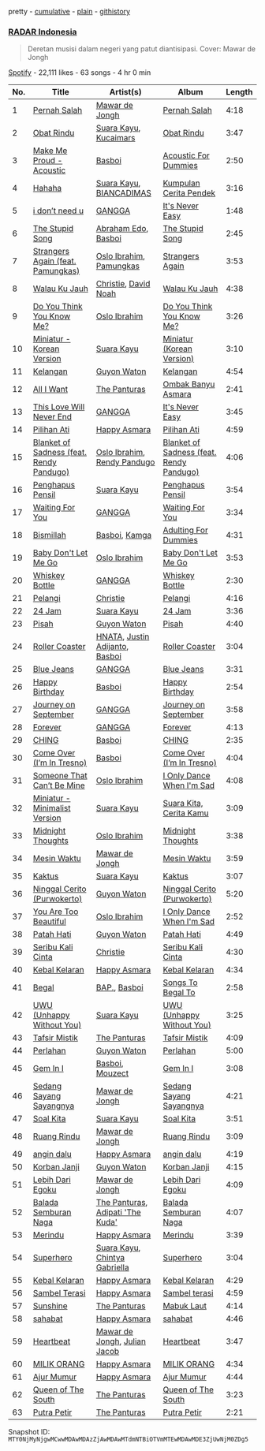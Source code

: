 pretty - [cumulative](/playlists/cumulative/37i9dQZF1DWYxUz0Ouugmb.md) - [plain](/playlists/plain/37i9dQZF1DWYxUz0Ouugmb) - [githistory](https://github.githistory.xyz/mackorone/spotify-playlist-archive/blob/main/playlists/plain/37i9dQZF1DWYxUz0Ouugmb)

### [RADAR Indonesia](https://open.spotify.com/playlist/37i9dQZF1DWYxUz0Ouugmb)

> Deretan musisi dalam negeri yang patut diantisipasi\. Cover: Mawar de Jongh

[Spotify](https://open.spotify.com/user/spotify) - 22,111 likes - 63 songs - 4 hr 0 min

| No. | Title | Artist(s) | Album | Length |
|---|---|---|---|---|
| 1 | [Pernah Salah](https://open.spotify.com/track/1DLIKbsOcsNAoRLlGq6nJM) | [Mawar de Jongh](https://open.spotify.com/artist/6RoZip1Hn7ahR6MjzBKKLK) | [Pernah Salah](https://open.spotify.com/album/3I2QEgfVkBOKLLJAqaegoB) | 4:18 |
| 2 | [Obat Rindu](https://open.spotify.com/track/688SOzohXB8IEWPLlMoHsR) | [Suara Kayu](https://open.spotify.com/artist/327ipGIr9bD3MkLb2eucqC), [Kucaimars](https://open.spotify.com/artist/2qf0FNIDmfNQ3bTi9Gyj90) | [Obat Rindu](https://open.spotify.com/album/61QED0aYIkhiHdt0GC7GK4) | 3:47 |
| 3 | [Make Me Proud \- Acoustic](https://open.spotify.com/track/6Hf6eneXT5MOXoH8zAuZWy) | [Basboi](https://open.spotify.com/artist/0mmlthXmJKSeIhvmXso3z9) | [Acoustic For Dummies](https://open.spotify.com/album/1NUGRzeyEWKvw08uYjdp3q) | 2:50 |
| 4 | [Hahaha](https://open.spotify.com/track/6TeXaBY0c9lIG5x9Qs2s3H) | [Suara Kayu](https://open.spotify.com/artist/327ipGIr9bD3MkLb2eucqC), [BIANCADIMAS](https://open.spotify.com/artist/2p3vbgeu0Y7v7EVJ41Hu9M) | [Kumpulan Cerita Pendek](https://open.spotify.com/album/1YtbLVcymkCfIM5BzocDge) | 3:16 |
| 5 | [i don’t need u](https://open.spotify.com/track/3nrNlNub0uPSexmYXrbhHh) | [GANGGA](https://open.spotify.com/artist/4nd1IvFkUoQinjvYdUmOBI) | [It's Never Easy](https://open.spotify.com/album/6GC6ht6osWTttTsnFXNc8L) | 1:48 |
| 6 | [The Stupid Song](https://open.spotify.com/track/4lfLg684A5uRL9gfNxQ1xx) | [Abraham Edo](https://open.spotify.com/artist/62iByAWLMcsNrR9aGr9gwB), [Basboi](https://open.spotify.com/artist/0mmlthXmJKSeIhvmXso3z9) | [The Stupid Song](https://open.spotify.com/album/5vqqd9xADRv7Sq5ewjv5nx) | 2:45 |
| 7 | [Strangers Again \(feat\. Pamungkas\)](https://open.spotify.com/track/1QYff3eiMnTtCyCmLIUrmp) | [Oslo Ibrahim](https://open.spotify.com/artist/58tCW7poCEjQCqJTaeVsSF), [Pamungkas](https://open.spotify.com/artist/7d86ERlvO5UG44j7Va0Y0C) | [Strangers Again](https://open.spotify.com/album/3q6c8XzlrtbsE3FFdatQtO) | 3:53 |
| 8 | [Walau Ku Jauh](https://open.spotify.com/track/3ornTHHn1dhIymFRJaG7fE) | [Christie](https://open.spotify.com/artist/0ua3HlZNc0psrEhsqAynnr), [David Noah](https://open.spotify.com/artist/4b8KHsSpH8aBRYyi5SPSNJ) | [Walau Ku Jauh](https://open.spotify.com/album/5hpBhQAXmCiv7MPFlOhaqG) | 4:38 |
| 9 | [Do You Think You Know Me?](https://open.spotify.com/track/2PPpy5E9AlP8x2YSso07hx) | [Oslo Ibrahim](https://open.spotify.com/artist/58tCW7poCEjQCqJTaeVsSF) | [Do You Think You Know Me?](https://open.spotify.com/album/2pZYi5d7n0Ns1dBVFodbf3) | 3:26 |
| 10 | [Miniatur \- Korean Version](https://open.spotify.com/track/467o1Qh9ND8VeORTC0gNwW) | [Suara Kayu](https://open.spotify.com/artist/327ipGIr9bD3MkLb2eucqC) | [Miniatur \(Korean Version\)](https://open.spotify.com/album/4MJ0pbU4bbUkdBpN5D9zO0) | 3:10 |
| 11 | [Kelangan](https://open.spotify.com/track/30B1PUSsLPT9hQrNnAPh3C) | [Guyon Waton](https://open.spotify.com/artist/5CROBjCskHMjRlerJor7Gx) | [Kelangan](https://open.spotify.com/album/7fGMY8J1COdJaOjfiJi3oO) | 4:54 |
| 12 | [All I Want](https://open.spotify.com/track/55RcUZy6dOwmuuc58X8iUQ) | [The Panturas](https://open.spotify.com/artist/1eblwVFP5H4whVZrYmXQLl) | [Ombak Banyu Asmara](https://open.spotify.com/album/5sETnYAu5J0G3dMIfGRGBW) | 2:41 |
| 13 | [This Love Will Never End](https://open.spotify.com/track/2TqXDSUrc8zgMMI8KOHjCK) | [GANGGA](https://open.spotify.com/artist/4nd1IvFkUoQinjvYdUmOBI) | [It's Never Easy](https://open.spotify.com/album/6GC6ht6osWTttTsnFXNc8L) | 3:45 |
| 14 | [Pilihan Ati](https://open.spotify.com/track/3ODS3N2Pdtacr7Jxllky2c) | [Happy Asmara](https://open.spotify.com/artist/5423rMdVbchY2cgu0GgH5X) | [Pilihan Ati](https://open.spotify.com/album/5GWUfo0ZgDB2Gt0n4CTjUZ) | 4:59 |
| 15 | [Blanket of Sadness \(feat\. Rendy Pandugo\)](https://open.spotify.com/track/35aPun5RCCmKOWe1a6t8b9) | [Oslo Ibrahim](https://open.spotify.com/artist/58tCW7poCEjQCqJTaeVsSF), [Rendy Pandugo](https://open.spotify.com/artist/04u3fc37nHFKN7GJTSIwI8) | [Blanket of Sadness \(feat\. Rendy Pandugo\)](https://open.spotify.com/album/6l9qAa1aXXW47F9fvaKFuq) | 4:06 |
| 16 | [Penghapus Pensil](https://open.spotify.com/track/018kPIAzYiX8rZefBIyHdI) | [Suara Kayu](https://open.spotify.com/artist/327ipGIr9bD3MkLb2eucqC) | [Penghapus Pensil](https://open.spotify.com/album/4ZIA1vi2rfeVt80IGbh2fK) | 3:54 |
| 17 | [Waiting For You](https://open.spotify.com/track/3tcyNOKOBzLWr45Sg5gi8R) | [GANGGA](https://open.spotify.com/artist/4nd1IvFkUoQinjvYdUmOBI) | [Waiting For You](https://open.spotify.com/album/0dCKftLBkpep9tF6v91uUD) | 3:34 |
| 18 | [Bismillah](https://open.spotify.com/track/5jSsYb2otlowbQELi1HHmc) | [Basboi](https://open.spotify.com/artist/0mmlthXmJKSeIhvmXso3z9), [Kamga](https://open.spotify.com/artist/2dMAOuIpuE5eb55qzpKC9O) | [Adulting For Dummies](https://open.spotify.com/album/1DbVqDub31P40C9YNCcNVG) | 4:31 |
| 19 | [Baby Don't Let Me Go](https://open.spotify.com/track/1NKjWIAEYAjNlzk8qePK8F) | [Oslo Ibrahim](https://open.spotify.com/artist/58tCW7poCEjQCqJTaeVsSF) | [Baby Don't Let Me Go](https://open.spotify.com/album/74FMJYc6vXTplYWmS7hxMY) | 3:53 |
| 20 | [Whiskey Bottle](https://open.spotify.com/track/6FPC5aJiqfqccXxlJoUmwv) | [GANGGA](https://open.spotify.com/artist/4nd1IvFkUoQinjvYdUmOBI) | [Whiskey Bottle](https://open.spotify.com/album/0uoybUEml6qw7kVXXFkBl8) | 2:30 |
| 21 | [Pelangi](https://open.spotify.com/track/0ChdsMA1hWkE2I8pd3cpmd) | [Christie](https://open.spotify.com/artist/0ua3HlZNc0psrEhsqAynnr) | [Pelangi](https://open.spotify.com/album/586n7LNVNnZlcBQjZrdOwN) | 4:16 |
| 22 | [24 Jam](https://open.spotify.com/track/0TQbvVM5D5wAgbF3uhXEsQ) | [Suara Kayu](https://open.spotify.com/artist/327ipGIr9bD3MkLb2eucqC) | [24 Jam](https://open.spotify.com/album/2uK6XYBT5Gsj5ej97qMWzr) | 3:36 |
| 23 | [Pisah](https://open.spotify.com/track/0moK39JPJTSbypvshvH4NH) | [Guyon Waton](https://open.spotify.com/artist/5CROBjCskHMjRlerJor7Gx) | [Pisah](https://open.spotify.com/album/1OK2oRKzT6csqvA0fMCDi1) | 4:40 |
| 24 | [Roller Coaster](https://open.spotify.com/track/3zdLMiip3PdPfGSE10Q9di) | [HNATA](https://open.spotify.com/artist/2SeuwGHnHYfUmvUOMzc23O), [Justin Adijanto](https://open.spotify.com/artist/3jPJR4xjyCwJQSG5JLEbzl), [Basboi](https://open.spotify.com/artist/0mmlthXmJKSeIhvmXso3z9) | [Roller Coaster](https://open.spotify.com/album/7AsxoSgN0BlAQQaRxjFxZP) | 3:04 |
| 25 | [Blue Jeans](https://open.spotify.com/track/4kfjA6WfgKBt7I7YKuDCkU) | [GANGGA](https://open.spotify.com/artist/4nd1IvFkUoQinjvYdUmOBI) | [Blue Jeans](https://open.spotify.com/album/7sO28fbiEU3JbkTcY7vkZi) | 3:31 |
| 26 | [Happy Birthday](https://open.spotify.com/track/5Hs4s5CLgXlFEFe1M3cdKg) | [Basboi](https://open.spotify.com/artist/0mmlthXmJKSeIhvmXso3z9) | [Happy Birthday](https://open.spotify.com/album/7yeVTWzr0IeAso9hQSZ5LQ) | 2:54 |
| 27 | [Journey on September](https://open.spotify.com/track/22PhxtknUvYnNNidP1cuGJ) | [GANGGA](https://open.spotify.com/artist/4nd1IvFkUoQinjvYdUmOBI) | [Journey on September](https://open.spotify.com/album/6Z7AkTjYkglyuDNEYXZd4h) | 3:58 |
| 28 | [Forever](https://open.spotify.com/track/7otwxbmB0dVdjdOAhOmUG6) | [GANGGA](https://open.spotify.com/artist/4nd1IvFkUoQinjvYdUmOBI) | [Forever](https://open.spotify.com/album/5zk4TC5hFLU8psFiQl8A5S) | 4:13 |
| 29 | [CHING](https://open.spotify.com/track/2SBD7hDiuVIRvngQ5tHCBa) | [Basboi](https://open.spotify.com/artist/0mmlthXmJKSeIhvmXso3z9) | [CHING](https://open.spotify.com/album/6eFxr6XC0Aqn9phSP9E4BO) | 2:35 |
| 30 | [Come Over \(I’m In Tresno\)](https://open.spotify.com/track/2TGAMsANnNOj1mZGbwCB2Y) | [Basboi](https://open.spotify.com/artist/0mmlthXmJKSeIhvmXso3z9) | [Come Over \(I’m In Tresno\)](https://open.spotify.com/album/2xuCjLACT2yowlV9XHVkWX) | 4:04 |
| 31 | [Someone That Can’t Be Mine](https://open.spotify.com/track/26gulJKHQJ7ZqPbd66e3I9) | [Oslo Ibrahim](https://open.spotify.com/artist/58tCW7poCEjQCqJTaeVsSF) | [I Only Dance When I'm Sad](https://open.spotify.com/album/3SpFqyFxLOamUvIolMGFGW) | 4:08 |
| 32 | [Miniatur \- Minimalist Version](https://open.spotify.com/track/2Cnmn4jARAPRocw9meEMQq) | [Suara Kayu](https://open.spotify.com/artist/327ipGIr9bD3MkLb2eucqC) | [Suara Kita, Cerita Kamu](https://open.spotify.com/album/5XWEnuQVVXCf2EmxuYSRH0) | 3:09 |
| 33 | [Midnight Thoughts](https://open.spotify.com/track/6FEqIXKSJnEWkiQWd4ucn4) | [Oslo Ibrahim](https://open.spotify.com/artist/58tCW7poCEjQCqJTaeVsSF) | [Midnight Thoughts](https://open.spotify.com/album/4xxohLBOeccaHemf2lOk6w) | 3:38 |
| 34 | [Mesin Waktu](https://open.spotify.com/track/0tATv5Fy2aJXUOMKp2utl0) | [Mawar de Jongh](https://open.spotify.com/artist/6RoZip1Hn7ahR6MjzBKKLK) | [Mesin Waktu](https://open.spotify.com/album/697noPaxXP5UVgvOG808yg) | 3:59 |
| 35 | [Kaktus](https://open.spotify.com/track/31byM0OBU7OoKuVkTrTCOh) | [Suara Kayu](https://open.spotify.com/artist/327ipGIr9bD3MkLb2eucqC) | [Kaktus](https://open.spotify.com/album/15mi7JkXNjMScyGbX1nlTg) | 3:07 |
| 36 | [Ninggal Cerito \(Purwokerto\)](https://open.spotify.com/track/1tZMXvm4sgTDpG9BptQei2) | [Guyon Waton](https://open.spotify.com/artist/5CROBjCskHMjRlerJor7Gx) | [Ninggal Cerito \(Purwokerto\)](https://open.spotify.com/album/3d0aSpkoNMqbygyv6no75f) | 5:20 |
| 37 | [You Are Too Beautiful](https://open.spotify.com/track/7rypINT2fPXEJTAW211dTp) | [Oslo Ibrahim](https://open.spotify.com/artist/58tCW7poCEjQCqJTaeVsSF) | [I Only Dance When I'm Sad](https://open.spotify.com/album/3SpFqyFxLOamUvIolMGFGW) | 2:52 |
| 38 | [Patah Hati](https://open.spotify.com/track/5P86ensnQKHQNfSOdUZ2Vf) | [Guyon Waton](https://open.spotify.com/artist/5CROBjCskHMjRlerJor7Gx) | [Patah Hati](https://open.spotify.com/album/1RbRNiJbus4z5EvZiAj1HE) | 4:49 |
| 39 | [Seribu Kali Cinta](https://open.spotify.com/track/3SrbdfVE2DGOUaHG3kd7rZ) | [Christie](https://open.spotify.com/artist/0ua3HlZNc0psrEhsqAynnr) | [Seribu Kali Cinta](https://open.spotify.com/album/2D3Hb8Wge3s71MyapmTiNz) | 4:30 |
| 40 | [Kebal Kelaran](https://open.spotify.com/track/6TcBc2Bs6PGYIl1oJMbzMR) | [Happy Asmara](https://open.spotify.com/artist/5423rMdVbchY2cgu0GgH5X) | [Kebal Kelaran](https://open.spotify.com/album/0C4eIv3pgBnMJFrhcj8bt5) | 4:34 |
| 41 | [Begal](https://open.spotify.com/track/37hXg8ANTcG13pKX0X16XM) | [BAP.](https://open.spotify.com/artist/1C844mwQd4BOI6pJSgxfiC), [Basboi](https://open.spotify.com/artist/0mmlthXmJKSeIhvmXso3z9) | [Songs To Begal To](https://open.spotify.com/album/0Ji2j5R9apVWxkaF0eADlu) | 2:58 |
| 42 | [UWU \(Unhappy Without You\)](https://open.spotify.com/track/7epyzR1KrrHDOUeieXyxka) | [Suara Kayu](https://open.spotify.com/artist/327ipGIr9bD3MkLb2eucqC) | [UWU \(Unhappy Without You\)](https://open.spotify.com/album/18TVJDxgsRqJlHU62hnJoJ) | 3:25 |
| 43 | [Tafsir Mistik](https://open.spotify.com/track/0aPepMh9otBMbV4xKmiRtq) | [The Panturas](https://open.spotify.com/artist/1eblwVFP5H4whVZrYmXQLl) | [Tafsir Mistik](https://open.spotify.com/album/4b20NkzkPuqNDXmhcQ8gHi) | 4:09 |
| 44 | [Perlahan](https://open.spotify.com/track/01TdkJ0lorIzBsdks8X1Tb) | [Guyon Waton](https://open.spotify.com/artist/5CROBjCskHMjRlerJor7Gx) | [Perlahan](https://open.spotify.com/album/13KPnJMze6Ndt2u2KgSrtG) | 5:00 |
| 45 | [Gem In I](https://open.spotify.com/track/24CX75uSDkTyLsbxqigA9V) | [Basboi](https://open.spotify.com/artist/0mmlthXmJKSeIhvmXso3z9), [Mouzect](https://open.spotify.com/artist/4UA5XcAGTnqceTGGWGg9mu) | [Gem In I](https://open.spotify.com/album/7sGZvHUbo1bsAy513vYld3) | 3:08 |
| 46 | [Sedang Sayang Sayangnya](https://open.spotify.com/track/10CbwBfusPvPWuzuTLeMdm) | [Mawar de Jongh](https://open.spotify.com/artist/6RoZip1Hn7ahR6MjzBKKLK) | [Sedang Sayang Sayangnya](https://open.spotify.com/album/4ZKpExW4zWApID8pudhNE9) | 4:21 |
| 47 | [Soal Kita](https://open.spotify.com/track/14rpraFulfsWytcg4kMtLz) | [Suara Kayu](https://open.spotify.com/artist/327ipGIr9bD3MkLb2eucqC) | [Soal Kita](https://open.spotify.com/album/6jgYTIvlTMtNH1XBmVu3FA) | 3:51 |
| 48 | [Ruang Rindu](https://open.spotify.com/track/7GaqO0Mddb1W2bMmV3g6Kx) | [Mawar de Jongh](https://open.spotify.com/artist/6RoZip1Hn7ahR6MjzBKKLK) | [Ruang Rindu](https://open.spotify.com/album/18jRL6EcPhjPYeKEnF2jmY) | 3:09 |
| 49 | [angin dalu](https://open.spotify.com/track/658ox296pj18QSjzTBGWWy) | [Happy Asmara](https://open.spotify.com/artist/5423rMdVbchY2cgu0GgH5X) | [angin dalu](https://open.spotify.com/album/398tNxv0AePP2zEWNYOmKs) | 4:19 |
| 50 | [Korban Janji](https://open.spotify.com/track/5AZ41aRMKszALdu5qm4sju) | [Guyon Waton](https://open.spotify.com/artist/5CROBjCskHMjRlerJor7Gx) | [Korban Janji](https://open.spotify.com/album/3xgzFV9CWB4WqufuiN6HBX) | 4:15 |
| 51 | [Lebih Dari Egoku](https://open.spotify.com/track/4vh193RZbEEBanSG0719Wh) | [Mawar de Jongh](https://open.spotify.com/artist/6RoZip1Hn7ahR6MjzBKKLK) | [Lebih Dari Egoku](https://open.spotify.com/album/3Q11b83KaQfF6KjjKMiRYu) | 4:09 |
| 52 | [Balada Semburan Naga](https://open.spotify.com/track/2RtoG9G8lFbdcMqXMLP05j) | [The Panturas](https://open.spotify.com/artist/1eblwVFP5H4whVZrYmXQLl), [Adipati 'The Kuda'](https://open.spotify.com/artist/6swIALUfGBjKO9eGwHpipX) | [Balada Semburan Naga](https://open.spotify.com/album/4dlBcajEgrrep6NtFGM0s6) | 4:07 |
| 53 | [Merindu](https://open.spotify.com/track/4hERzfQ6Aiu5pKSqCeiAab) | [Happy Asmara](https://open.spotify.com/artist/5423rMdVbchY2cgu0GgH5X) | [Merindu](https://open.spotify.com/album/2tWvLOzIXczbXws6GeM0YE) | 3:39 |
| 54 | [Superhero](https://open.spotify.com/track/2XGFYZMzanUbWNSfox0U2z) | [Suara Kayu](https://open.spotify.com/artist/327ipGIr9bD3MkLb2eucqC), [Chintya Gabriella](https://open.spotify.com/artist/1o0MfrMPYehxn9ieyHbk1Q) | [Superhero](https://open.spotify.com/album/7ke39l8r5Zu7MgMfqEaSt1) | 3:04 |
| 55 | [Kebal Kelaran](https://open.spotify.com/track/2PJt7EOOh92Khzjr9T7QTq) | [Happy Asmara](https://open.spotify.com/artist/5423rMdVbchY2cgu0GgH5X) | [Kebal Kelaran](https://open.spotify.com/album/39PM31EBVu9TUyeql8wJhz) | 4:29 |
| 56 | [Sambel Terasi](https://open.spotify.com/track/1i1vBILMIPrdSykyIHS6JV) | [Happy Asmara](https://open.spotify.com/artist/5423rMdVbchY2cgu0GgH5X) | [Sambel terasi](https://open.spotify.com/album/1AH9wWrPKRzvydpQLk2ta1) | 4:59 |
| 57 | [Sunshine](https://open.spotify.com/track/3hg1tMeMdz9SUeAwf9dscu) | [The Panturas](https://open.spotify.com/artist/1eblwVFP5H4whVZrYmXQLl) | [Mabuk Laut](https://open.spotify.com/album/33y0fKhUcFcUeGv31HH4mg) | 4:14 |
| 58 | [sahabat](https://open.spotify.com/track/2CTq462kUxg8yu9oWt3seb) | [Happy Asmara](https://open.spotify.com/artist/5423rMdVbchY2cgu0GgH5X) | [sahabat](https://open.spotify.com/album/6UfIzBcTa1Zrkl8R2TicQo) | 4:46 |
| 59 | [Heartbeat](https://open.spotify.com/track/4pGGz0mCKGyORnYXIxcmd1) | [Mawar de Jongh](https://open.spotify.com/artist/6RoZip1Hn7ahR6MjzBKKLK), [Julian Jacob](https://open.spotify.com/artist/3hF7qPC3gzhtfaKANEhKB9) | [Heartbeat](https://open.spotify.com/album/7hez8uQfAf80j8KI1oj2Bb) | 3:47 |
| 60 | [MILIK ORANG](https://open.spotify.com/track/4eV2IIMNfS8SO5nvmsMZ37) | [Happy Asmara](https://open.spotify.com/artist/5423rMdVbchY2cgu0GgH5X) | [MILIK ORANG](https://open.spotify.com/album/42JxMwHI7LXX9a6q8gNV1O) | 4:34 |
| 61 | [Ajur Mumur](https://open.spotify.com/track/30NDRknWvH6eRPIZwERRQJ) | [Happy Asmara](https://open.spotify.com/artist/5423rMdVbchY2cgu0GgH5X) | [Ajur Mumur](https://open.spotify.com/album/4pNFORxfVZ4gfBaaogJMFy) | 4:44 |
| 62 | [Queen of The South](https://open.spotify.com/track/65Y2vY9zirG11USMyryRqu) | [The Panturas](https://open.spotify.com/artist/1eblwVFP5H4whVZrYmXQLl) | [Queen of The South](https://open.spotify.com/album/6Y0eJDOJccyw6nmrGFNFwk) | 3:23 |
| 63 | [Putra Petir](https://open.spotify.com/track/1YLuNkA0rSZkJiQJqnWYkP) | [The Panturas](https://open.spotify.com/artist/1eblwVFP5H4whVZrYmXQLl) | [Putra Petir](https://open.spotify.com/album/6NCzDjlMh8oLKEaW6HbJAX) | 2:21 |

Snapshot ID: `MTY0NjMyNjgwMCwwMDAwMDAzZjAwMDAwMTdmNTBiOTVmMTEwMDAwMDE3ZjUwNjM0ZDg5`
